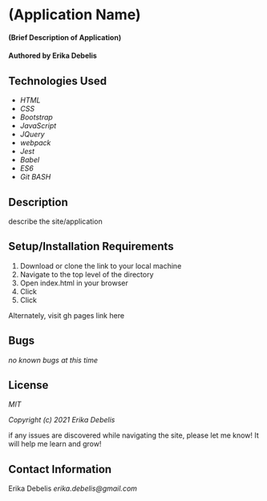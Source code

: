 # (Application Name)

#### (Brief Description of Application)

#### Authored by Erika Debelis

## Technologies Used

* _HTML_
* _CSS_
* _Bootstrap_
* _JavaScript_
* _JQuery_
* _webpack_
* _Jest_
* _Babel_
* _ES6_
* _Git BASH_

## Description
describe the site/application

## Setup/Installation Requirements

1. Download or clone the   link       to your local machine
2. Navigate to the top level of the directory
3. Open index.html in your browser
4. Click 
5. Click 

Alternately, visit            gh pages link here

## Bugs

_no known bugs at this time_

## License

_MIT_

_Copyright (c) 2021 Erika Debelis_

if any issues are discovered while navigating the site, please let me know! It will help me learn and grow!

## Contact Information

Erika Debelis _erika.debelis@gmail.com_